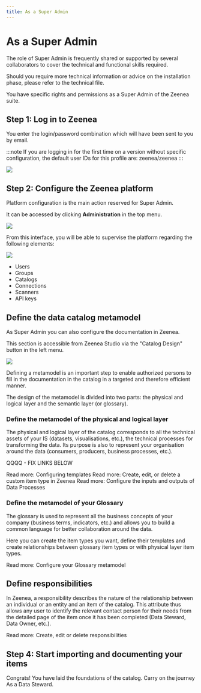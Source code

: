 ```yaml
---
title: As a Super Admin
---
```


# As a Super Admin

The role of Super Admin is frequently shared or supported by several collaborators to cover the technical and functional skills required.

Should you require more technical information or advice on the installation phase, please refer to the technical file.

You have specific rights and permissions as a Super Admin of the Zeenea suite. 

## Step 1: Log in to Zeenea
You enter the login/password combination which will have been sent to you by email.

:::note
If you are logging in for the first time on a version without specific configuration, the default user IDs for this profile are: zeenea/zeenea
:::

  ![](/img/zeenea-login.png)

## Step 2: Configure the Zeenea platform
Platform configuration is the main action reserved for Super Admin. 

It can be accessed by clicking **Administration** in the top menu.

  ![](/img/zeenea-administration.png)

From this interface, you will be able to supervise the platform regarding the following elements: 

  ![](/img/zeenea-permission-sets.png)

* Users
* Groups
* Catalogs
* Connections
* Scanners
* API keys

## Define the data catalog metamodel
As Super Admin you can also configure the documentation in Zeenea. 

This section is accessible from Zeenea Studio via the "Catalog Design" button in the left menu.

  ![](/img/zeenea-catalog-design.png)

Defining a metamodel is an important step to enable authorized persons to fill in the documentation in the catalog in a targeted and therefore efficient manner.

The design of the metamodel is divided into two parts: the physical and logical layer and the semantic layer (or glossary).

### Define the metamodel of the physical and logical layer
The physical and logical layer of the catalog corresponds to all the technical assets of your IS (datasets, visualisations, etc.), the technical processes for transforming the data. Its purpose is also to represent your organisation around the data (consumers, producers, business processes, etc.).

QQQQ - FIX LINKS BELOW

Read more: Configuring templates
Read more: Create, edit, or delete a custom item type in Zeenea
Read more: Configure the inputs and outputs of Data Processes

### Define the metamodel of your Glossary
The glossary is used to represent all the business concepts of your company (business terms, indicators, etc.) and allows you to build a common language for better collaboration around the data.

Here you can create the item types you want, define their templates and create relationships between glossary item types or with physical layer item types.

Read more: Configure your Glossary metamodel

## Define responsibilities
In Zeenea, a responsibility describes the nature of the relationship between an individual or an entity and an item of the catalog. This attribute thus allows any user to identify the relevant contact person for their needs from the detailed page of the item once it has been completed (Data Steward, Data Owner, etc.).

Read more: Create, edit or delete responsibilities

## Step 4: Start importing and documenting your items
Congrats! You have laid the foundations of the catalog. Carry on the journey As a Data Steward.